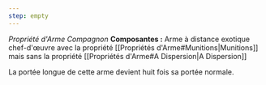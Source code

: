 ```yaml
---
step: empty
---
```

_Propriété d'Arme Compagnon_
__Composantes :__ Arme à distance exotique chef-d'œuvre avec la propriété [[Propriétés d'Arme#Munitions|Munitions]] mais sans la propriété [[Propriétés d'Arme#A Dispersion|A Dispersion]]

La portée longue de cette arme devient huit fois sa portée normale.